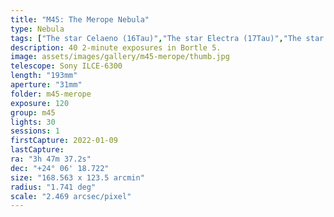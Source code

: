 ```yaml
---
title: "M45: The Merope Nebula"
type: Nebula
tags: ["The star Celaeno (16Tau)","The star Electra (17Tau)","The star 18Tau","The star Taygeta (19Tau)","The star Sterope I (21Tau)","The star Merope (23Tau)","The star ηTau","The star Atlas (27Tau)","The star Pleione (28Tau)","NGC1432","NGC1435","IC349","Barnard's Merope Nebula","Maia Nebula","Merope Nebula"]
description: 40 2-minute exposures in Bortle 5.
image: assets/images/gallery/m45-merope/thumb.jpg
telescope: Sony ILCE-6300
length: "193mm"
aperture: "31mm"
folder: m45-merope
exposure: 120
group: m45
lights: 30
sessions: 1
firstCapture: 2022-01-09 
lastCapture:
ra: "3h 47m 37.2s"
dec: "+24° 06' 18.722"
size: "168.563 x 123.5 arcmin"
radius: "1.741 deg"
scale: "2.469 arcsec/pixel"
---
```

